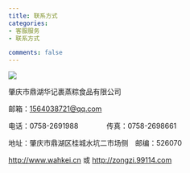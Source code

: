 ```yaml
---
title: 联系方式
categories:
- 客服服务
- 联系方式

comments: false
---
```


<img src="/css/images/r.jpg">


肇庆市鼎湖华记裹蒸粽食品有限公司

邮箱：1564038721@qq.com

电话：0758-2691988　　　　传真：0758-2698661

地址：肇庆市鼎湖区桂城水坑二市场侧　邮编：526070

http://www.wahkei.cn 或 http://zongzi.99114.com

